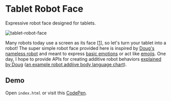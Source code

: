 # Tablet Robot Face

Expressive robot face designed for tablets.

![tablet-robot-face](https://user-images.githubusercontent.com/6210380/46758453-b1c31600-cc81-11e8-9a25-223890d399ca.gif)

Many robots today use a screen as its face [[1](https://dl.acm.org/citation.cfm?id=3171286)], so let's turn your tablet into a robot! The super simple robot face provided here is inspired by [Doug's nameless robot](http://www.ezmicro.com/robot/images/EyesPlus1_001.jpg) and meant to express [basic emotions](http://changingminds.org/explanations/emotions/basic%20emotions.htm) or act like [emojis](https://blog.emojipedia.org/whatsapp-unveils-its-own-emojis/). One day, I hope to provide APIs for creating additive robot behaviors [explained by Doug](http://www.ezmicro.com/robot/index.html) ([an example robot addiive body language chart](http://www.ezmicro.com/robot/flowWake.bmp)).

## Demo

Open `index.html` or visit this [CodePen](https://codepen.io/mjyc/pen/gKaxzQ).
